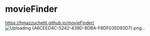 # movieFinder
https://hmazzuchetti.github.io/movieFinder/
![Uploading {A6CEED4C-5242-439D-8DBA-F8DF035D93D7}.png…]()
